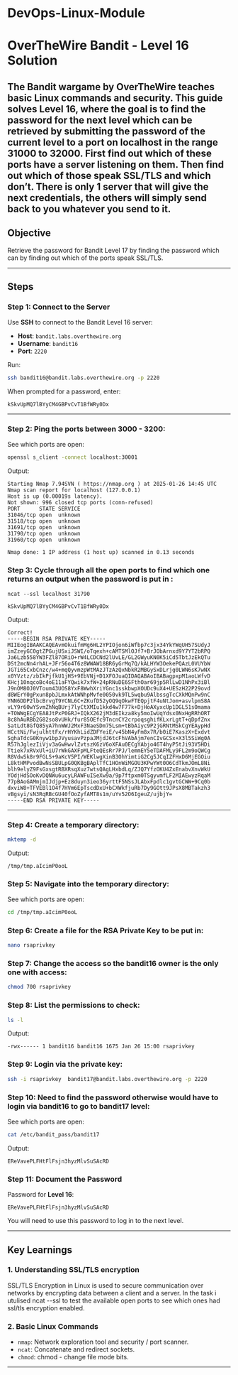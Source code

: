 # DevOps-Linux-Module

# OverTheWire Bandit - Level 16 Solution

The **Bandit** wargame by OverTheWire teaches basic Linux commands and security. This guide solves **Level 16**, where the goal is to find the password for the next level which can be retrieved by submitting the password of the current level to a port on localhost in the range 31000 to 32000. 
First find out which of these ports have a server listening on them. Then find out which of those speak SSL/TLS and which don’t. There is only 1 server that will give the next credentials, the others will simply send back to you whatever you send to it.
---

## Objective
Retrieve the password for Bandit Level 17 by finding the password which can by finding out which of the ports speak SSL/TLS.

---

## Steps

### Step 1: Connect to the Server
Use **SSH** to connect to the Bandit Level 16 server:
- **Host**: `bandit.labs.overthewire.org`
- **Username**: `bandit16`
- **Port**: `2220`

Run:
```bash
ssh bandit16@bandit.labs.overthewire.org -p 2220
```

When prompted for a password, enter:
```
kSkvUpMQ7lBYyCM4GBPvCvT1BfWRy0Dx
```

---

### Step 2: Ping the ports between 3000 - 3200:
See which ports are open:
```bash
openssl s_client -connect localhost:30001
```
Output:
```
Starting Nmap 7.94SVN ( https://nmap.org ) at 2025-01-26 14:45 UTC
Nmap scan report for localhost (127.0.0.1)
Host is up (0.00019s latency).
Not shown: 996 closed tcp ports (conn-refused)
PORT      STATE SERVICE
31046/tcp open  unknown
31518/tcp open  unknown
31691/tcp open  unknown
31790/tcp open  unknown
31960/tcp open  unknown

Nmap done: 1 IP address (1 host up) scanned in 0.13 seconds

```

### Step 3: Cycle through all the open ports to find which one returns an output when the password is put in :
```
ncat --ssl localhost 31790

kSkvUpMQ7lBYyCM4GBPvCvT1BfWRy0Dx
```

Output:
```
Correct!
-----BEGIN RSA PRIVATE KEY-----
MIIEogIBAAKCAQEAvmOkuifmMg6HL2YPIOjon6iWfbp7c3jx34YkYWqUH57SUdyJ
imZzeyGC0gtZPGujUSxiJSWI/oTqexh+cAMTSMlOJf7+BrJObArnxd9Y7YT2bRPQ
Ja6Lzb558YW3FZl87ORiO+rW4LCDCNd2lUvLE/GL2GWyuKN0K5iCd5TbtJzEkQTu
DSt2mcNn4rhAL+JFr56o4T6z8WWAW18BR6yGrMq7Q/kALHYW3OekePQAzL0VUYbW
JGTi65CxbCnzc/w4+mqQyvmzpWtMAzJTzAzQxNbkR2MBGySxDLrjg0LWN6sK7wNX
x0YVztz/zbIkPjfkU1jHS+9EbVNj+D1XFOJuaQIDAQABAoIBABagpxpM1aoLWfvD
KHcj10nqcoBc4oE11aFYQwik7xfW+24pRNuDE6SFthOar69jp5RlLwD1NhPx3iBl
J9nOM8OJ0VToum43UOS8YxF8WwhXriYGnc1sskbwpXOUDc9uX4+UESzH22P29ovd
d8WErY0gPxun8pbJLmxkAtWNhpMvfe0050vk9TL5wqbu9AlbssgTcCXkMQnPw9nC
YNN6DDP2lbcBrvgT9YCNL6C+ZKufD52yOQ9qOkwFTEQpjtF4uNtJom+asvlpmS8A
vLY9r60wYSvmZhNqBUrj7lyCtXMIu1kkd4w7F77k+DjHoAXyxcUp1DGL51sOmama
+TOWWgECgYEA8JtPxP0GRJ+IQkX262jM3dEIkza8ky5moIwUqYdsx0NxHgRRhORT
8c8hAuRBb2G82so8vUHk/fur85OEfc9TncnCY2crpoqsghifKLxrLgtT+qDpfZnx
SatLdt8GfQ85yA7hnWWJ2MxF3NaeSDm75Lsm+tBbAiyc9P2jGRNtMSkCgYEAypHd
HCctNi/FwjulhttFx/rHYKhLidZDFYeiE/v45bN4yFm8x7R/b0iE7KaszX+Exdvt
SghaTdcG0Knyw1bpJVyusavPzpaJMjdJ6tcFhVAbAjm7enCIvGCSx+X3l5SiWg0A
R57hJglezIiVjv3aGwHwvlZvtszK6zV6oXFAu0ECgYAbjo46T4hyP5tJi93V5HDi
Ttiek7xRVxUl+iU7rWkGAXFpMLFteQEsRr7PJ/lemmEY5eTDAFMLy9FL2m9oQWCg
R8VdwSk8r9FGLS+9aKcV5PI/WEKlwgXinB3OhYimtiG2Cg5JCqIZFHxD6MjEGOiu
L8ktHMPvodBwNsSBULpG0QKBgBAplTfC1HOnWiMGOU3KPwYWt0O6CdTkmJOmL8Ni
blh9elyZ9FsGxsgtRBXRsqXuz7wtsQAgLHxbdLq/ZJQ7YfzOKU4ZxEnabvXnvWkU
YOdjHdSOoKvDQNWu6ucyLRAWFuISeXw9a/9p7ftpxm0TSgyvmfLF2MIAEwyzRqaM
77pBAoGAMmjmIJdjp+Ez8duyn3ieo36yrttF5NSsJLAbxFpdlc1gvtGCWW+9Cq0b
dxviW8+TFVEBl1O4f7HVm6EpTscdDxU+bCXWkfjuRb7Dy9GOtt9JPsX8MBTakzh3
vBgsyi/sN3RqRBcGU40fOoZyfAMT8s1m/uYv52O6IgeuZ/ujbjY=
-----END RSA PRIVATE KEY-----
```

---

### Step 4: Create a temporary directory:
```bash
mktemp -d
```
Output:
```
/tmp/tmp.aIcimP0ooL

```
### Step 5: Navigate into the temporary directory:
See which ports are open:
```bash
cd /tmp/tmp.aIcimP0ooL
```

### Step 6: Create a file for the RSA Private Key to be put in:
```bash
nano rsaprivkey
```

### Step 7: Change the access so the bandit16 owner is the only one with access:
```bash
chmod 700 rsaprivkey
```

### Step 8: List the permissions to check:
```bash
ls -l
```
Output:
```
-rwx------ 1 bandit16 bandit16 1675 Jan 26 15:00 rsaprivkey

```
### Step 9: Login via the private key:
```bash
ssh -i rsaprivkey  bandit17@bandit.labs.overthewire.org -p 2220
```

### Step 10: Need to find the password otherwise would have to login via bandit16 to go to bandit17 level:
See which ports are open:
```bash
cat /etc/bandit_pass/bandit17
```
Output:
```
EReVavePLFHtFlFsjn3hyzMlvSuSAcRD

```


### Step 11: Document the Password
Password for **Level 16**:
```
EReVavePLFHtFlFsjn3hyzMlvSuSAcRD
```

You will need to use this password to log in to the next level.

---

## Key Learnings
### 1. **Understanding SSL/TLS encryption**
SSL/TLS Encryption in Linux is used to secure communication over networks by encrypting data between a client and a server. In the task i utulised ncat --ssl to test the available open ports to see which ones had ssl/tls encryption enabled.


### 2. **Basic Linux Commands**
- `nmap`: Network exploration tool and security / port scanner.
- `ncat`: Concatenate and redirect sockets.
- `chmod`: chmod - change file mode bits.


---
